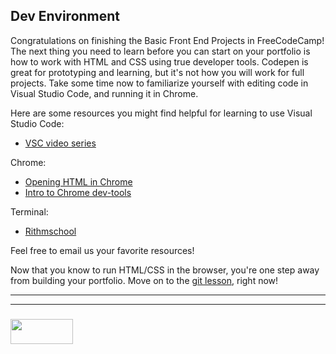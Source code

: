 ## Dev Environment

Congratulations on finishing the Basic Front End Projects in FreeCodeCamp!  The next thing you need to learn before you can start on your portfolio is how to work with HTML and CSS using true developer tools.  Codepen is great for prototyping and learning, but it's not how you will work for full projects.  Take some time now to familiarize yourself with editing code in Visual Studio Code, and running it in Chrome.


Here are some resources you might find helpful for learning to use Visual Studio Code:
* [VSC video series](https://www.youtube.com/watch?v=DmbvejtiyNo)

Chrome: 
* [Opening HTML in Chrome](https://www.youtube.com/watch?v=iyFKT_uUkik)
* [Intro to Chrome dev-tools](https://www.html5rocks.com/en/tutorials/developertools/part1/)

Terminal:
* [Rithmschool](https://www.rithmschool.com/courses/terminal)

Feel free to email us your favorite resources!

Now that you know to run HTML/CSS in the browser, you're one step away from building your portfolio.  Move on to the [git lesson](./2-git-and-hub.md), right now!

___
___
### <a href="http://elewa.education/blog" target="_blank"><img src="https://user-images.githubusercontent.com/18554853/34921062-506450ae-f97d-11e7-875f-6feeb26ad72d.png" width="100" height="40"/></a>